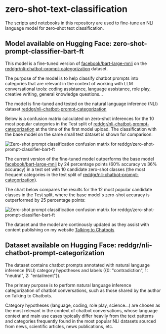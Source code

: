 # zero-shot-text-classification
The scripts and notebooks in this repository are used to fine-tune an NLI language model for zero-shot text classification.

## Model available on Hugging Face: zero-shot-prompt-classifier-bart-ft

This model is a fine-tuned version of [facebook/bart-large-mnli](https://huggingface.co/facebook/bart-large-mnli) on the [reddgr/nli-chatbot-prompt-categorization](https://huggingface.co/datasets/reddgr/nli-chatbot-prompt-categorization) dataset.

The purpose of the model is to help classify chatbot prompts into categories that are relevant in the context of working with LLM conversational tools: 
coding assistance, language assistance, role play, creative writing, general knowledge questions... 

The model is fine-tuned and tested on the natural language inference (NLI) dataset [reddgr/nli-chatbot-prompt-categorization](https://huggingface.co/datasets/reddgr/nli-chatbot-prompt-categorization)

Below is a confusion matrix calculated on zero-shot inferences for the 10 most popular categories in the Test split of [reddgr/nli-chatbot-prompt-categorization](https://huggingface.co/datasets/reddgr/nli-chatbot-prompt-categorization) at the time of the first model upload. The classification with the base model on the same small test dataset is shown for comparison:

![Zero-shot prompt classification confusion matrix for reddgr/zero-shot-prompt-classifier-bart-ft](https://talkingtochatbots.com/wp-content/uploads/2025/01/zero-shot-prompt-classification-comparison-10-classes-60-accuracy.png)

The current version of the fine-tuned model outperforms the base model [facebook/bart-large-mnli](https://huggingface.co/facebook/bart-large-mnli) by 24 percentage points (60% accuracy vs 36% accuracy) in a test set with 10 candidate zero-shot classes (the most frequent categories in the test split of [reddgr/nli-chatbot-prompt-categorization](https://huggingface.co/datasets/reddgr/nli-chatbot-prompt-categorization)).

The chart below compares the results for the 12 most popular candidate classes in the Test split, where the base model's zero-shot accuracy is outperformed by 25 percentage points:

![Zero-shot prompt classification confusion matrix for reddgr/zero-shot-prompt-classifier-bart-ft](https://talkingtochatbots.com/wp-content/uploads/2025/01/zero-shot-prompt-classification-comparison-12-classes-57-accuracy.png)

The dataset and the model are continously updated as they assist with content publishing on my website [Talking to Chatbots](https://talkingtochatbots) 

## Dataset available on Hugging Face: reddgr/nli-chatbot-prompt-categorization

The dataset contains chatbot prompts annotated with natural language inference (NLI) category hypotheses and labels ({0: "contradiction", 1: "neutral", 2: "entailment"}).

The primary purpose is to perform natural language inference categorization of chatbot conversations, such as those shared by the author on Talking to Chatbots.

Category hypotheses (language, coding, role play, science...) are chosen as the most relevant in the context of chatbot conversations, whose language context and main use cases typically differ heavily from the text patterns and categories frequently found in the most popular NLI datasets sourced from news, scientific articles, news publications, etc.
